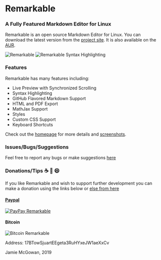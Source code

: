 # Remarkable

### A Fully Featured Markdown Editor for Linux

Remarkable is an open source Markdown Editor for Linux.
You can download the latest version from the [project site](https://remarkableapp.github.io/linux.html).
It is also available on the [AUR](https://aur.archlinux.org/packages/remarkable/).

![Remarkable](http://remarkableapp.github.io/images/main_screenshot.png)
![Remarkable Syntax Highlighting](http://remarkableapp.github.io/images/syntax_highlighting.png)

### Features

Remarkable has many features including:
- Live Preview with Synchronized Scrolling
- Syntax Highlighting
- GitHub Flavored Markdown Support
- HTML and PDF Export
- MathJax Support
- Styles
- Custom CSS Support
- Keyboard Shortcuts

Check out the [homepage](https://remarkableapp.github.io/linux.html) for more details and [screenshots](https://remarkableapp.github.io/linux/screenshots.html).

### Issues/Bugs/Suggestions

Feel free to report any bugs or make suggestions [here](https://github.com/jamiemcg/Remarkable/issues)

### Donations/Tips :coffee: :beer: :smile:
If you like Remarkable and wish to support further development you can make a donation using the links below or [else from here](https://remarkableapp.github.io/linux/donate.html)

#### [Paypal](https://www.paypal.com/cgi-bin/webscr?cmd=_s-xclick&hosted_button_id=B5PJTSJNFYGT2)
[![PayPay Remarkable](http://i.imgur.com/nobGgBf.png)](https://www.paypal.com/cgi-bin/webscr?cmd=_s-xclick&hosted_button_id=B5PJTSJNFYGT2)
#### Bitcoin
![Bitcoin Remarkable](http://remarkableapp.github.io/images/QR%20wallet.png)


Address: 17BTowSjuartEEgeta3RuHYxeJW1aeXxCv




Jamie McGowan, 2019
